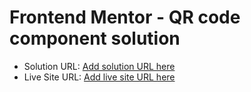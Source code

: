 # Frontend Mentor - QR code component solution

- Solution URL: [Add solution URL here](https://your-solution-url.com)
- Live Site URL: [Add live site URL here](https://your-live-site-url.com)
